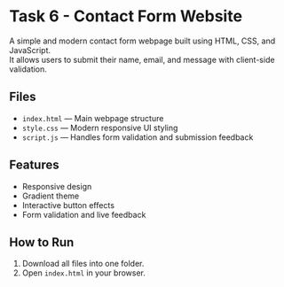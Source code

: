 # Task 6 - Contact Form Website

A simple and modern contact form webpage built using HTML, CSS, and JavaScript.  
It allows users to submit their name, email, and message with client-side validation.

## Files
- `index.html` — Main webpage structure
- `style.css` — Modern responsive UI styling
- `script.js` — Handles form validation and submission feedback

## Features
- Responsive design
- Gradient theme
- Interactive button effects
- Form validation and live feedback

## How to Run
1. Download all files into one folder.
2. Open `index.html` in your browser.
